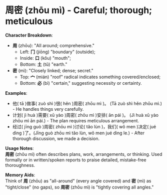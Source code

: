 # **周密 (zhōu mì) - Careful; thorough; meticulous**

**Character Breakdown**:  
- **周** (zhōu): "All around; comprehensive."
  - Left: **冂** (jiōng) "boundary" (outside);
  - Inside: **口** (kǒu) "mouth";
  - Bottom: **土** (tǔ) "earth."  
- **密** (mì): "Closely linked; dense; secret."
  - Top: **宀** (mián) "roof" radical indicates something covered/enclosed;
  - Bottom: **必** (bì) "certain," suggesting necessity or certainty.

**Examples**:  
- 他( tā )做事( zuò shì )很( hěn )周密( zhōu mì )。 (Tā zuò shì hěn zhōu mì.) - He handles things very carefully.  
- 计划( jì huà )需要( xū yào )周密( zhōu mì )安排( ān pái )。 (Jì huà xū yào zhōu mì ān pái.) - The plan requires meticulous arrangement.  
- 经过( jīng guò )周密( zhōu mì )讨论( tǎo lùn )，我们( wǒ men )决定( jué dìng )了。(Jīng guò zhōu mì tǎo lùn, wǒ men jué dìng le.) - After thorough discussion, we made a decision.

**Usage Notes**:  
**周密** (zhōu mì) often describes plans, work, arrangements, or thinking. Used formally or in written/spoken reports to praise detailed, mistake-free thoroughness.

**Memory Aids**:  
Think of **周** (zhōu) as "all-around" (every angle covered) and **密** (mì) as "tight/close" (no gaps), so **周密** (zhōu mì) is "tightly covering all angles."